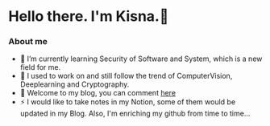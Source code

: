 

# Hello there. I'm Kisna.👋

### About me
- 🔭 I’m currently learning Security of Software and System, which is a new field for me.
- 🌱 I used to work on and still follow the trend of ComputerVision, Deeplearning and Cryptography.
- 💬 Welcome to my blog, you can comment [here](http://eotstxtab.top)
- ⚡ I would like to take notes in my Notion, some of them would be updated in my Blog. Also, I'm enriching my github from time to time...

<!--
Here are some ideas to get you started:
<img align="right" src="https://github-readme-stats.vercel.app/api?username=EotStxTaB&show_icons=true&icon_color=CE1D2D&text_color=718096&bg_color=ffffff&hide_title=true" />
* 🔭 I’m currently working on ...
- 🌱 I’m currently learning ...
- 👯 I’m looking to collaborate on ...
- 🤔 I’m looking for help with ...
- 💬 Ask me about ...
- 📫 How to reach me: ...
- 😄 Pronouns: ...
- ⚡ Fun fact: ...
-->
